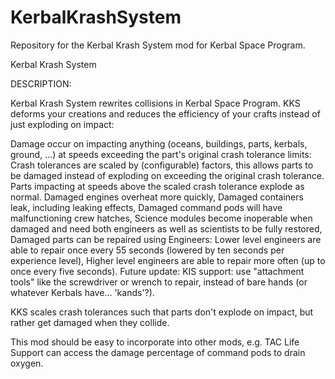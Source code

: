 # KerbalKrashSystem
Repository for the Kerbal Krash System mod for Kerbal Space Program.

Kerbal Krash System


DESCRIPTION:

Kerbal Krash System rewrites collisions in Kerbal Space Program. KKS deforms your creations and reduces the efficiency of your crafts instead of just exploding on impact:

Damage occur on impacting anything (oceans, buildings, parts, kerbals, ground, ...) at speeds exceeding the part's original crash tolerance limits:
Crash tolerances are scaled by (configurable) factors, this allows parts to be damaged instead of exploding on exceeding the original crash tolerance.
Parts impacting at speeds above the scaled crash tolerance explode as normal.
Damaged engines overheat more quickly,
Damaged containers leak, including leaking effects,
Damaged command pods will have malfunctioning crew hatches,
Science modules become inoperable when damaged and need both engineers as well as scientists to be fully restored,
Damaged parts can be repaired using Engineers:
Lower level engineers are able to repair once every 55 seconds (lowered by ten seconds per experience level),
Higher level engineers are able to repair more often (up to once every five seconds).
Future update: KIS support: use "attachment tools" like the screwdriver or wrench to repair, instead of bare hands (or whatever Kerbals have... 'kands'?).
 

KKS scales crash tolerances such that parts don't explode on impact, but rather get damaged when they collide.

 

This mod should be easy to incorporate into other mods, e.g. TAC Life Support can access the damage percentage of command pods to drain oxygen.

 